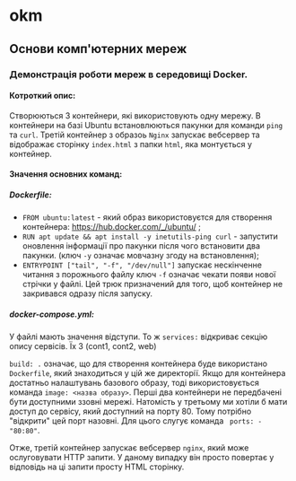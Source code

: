 # okm
## Основи комп'ютерних мереж

### Демонстрація роботи мереж в середовищі Docker.

#### Котроткий опис:

Створюються 3 контейнери, які використовують одну мережу. В контейнери на базі Ubuntu встановлюються пакунки для команди ```ping``` та ```curl```.
Третій контейнер з образоь ```Nginx``` запускає вебсервер та відображає сторінку ```index.html``` з папки ```html```, яка монтується у контейнер.

#### Значення основних команд:

##### Dockerfile:
- ```FROM ubuntu:latest``` - який образ використовуєтся для створення контейнера:
https://hub.docker.com/_/ubuntu/ ;
- ```RUN apt update && apt install -y inetutils-ping curl``` - запустити оновлення інформації про пакунки після чого встановити два пакунки. (ключ ```-y``` означає мовчазну згоду на встановлення);
- ```ENTRYPOINT ["tail", "-f", "/dev/null"]``` запускає нескінченне читання з порожнього файлу ключ ```-f``` означає чекати появи нової стрічки у файлі.
Цей трюк призначений для того, щоб контейнер не закривався одразу після запуску.

##### docker-compose.yml:
У файлі мають значення відступи. То ж ```services:``` відкриває секцію опису сервісів. Їх 3 (cont1, cont2, web)

```build: .``` означає, що для створення контейнера буде використано ```Dockerfile```, який знаходиться у цій же директорії.
Якщо для контейнера достатньо налаштувань базового образу, тоді використовується команда ```image: <назва образу>```.
Перші два контейнери не передбачені бути доступними ззовні мережі. Натомість у третьому ми хотіли б мати доступ до сервісу, який доступний на порту 80. Тому потрібно "відкрити" цей порт назовні. Для цього слугує команда ``` ports:
    - "80:80"```.

Отже, третій контейнер запускає вебсервер ```nginx```, який може ослуговувати HTTP запити. У даному випадку він просто повертає у відповідь на ці запити просту HTML сторінку.
